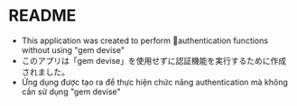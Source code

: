 # README

* This application was created to perform authentication functions without using "gem devise"
* このアプリは「gem devise」を使用せずに認証機能を実行するために作成されました。
* Ứng dụng được tạo ra để thực hiện chức năng authentication mà không cần sử dụng "gem devise"
